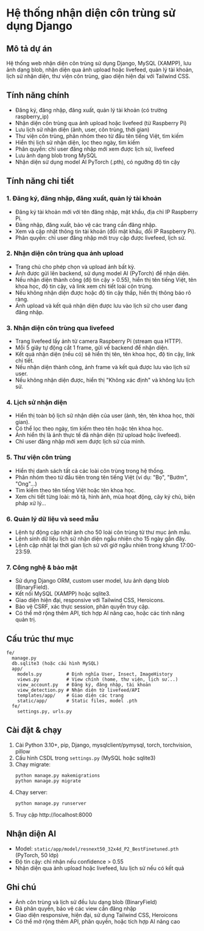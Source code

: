 # Hệ thống nhận diện côn trùng sử dụng Django

## Mô tả dự án
Hệ thống web nhận diện côn trùng sử dụng Django, MySQL (XAMPP), lưu ảnh dạng blob, nhận diện qua ảnh upload hoặc livefeed, quản lý tài khoản, lịch sử nhận diện, thư viện côn trùng, giao diện hiện đại với Tailwind CSS.

## Tính năng chính
- Đăng ký, đăng nhập, đăng xuất, quản lý tài khoản (có trường raspberry_ip)
- Nhận diện côn trùng qua ảnh upload hoặc livefeed (từ Raspberry Pi)
- Lưu lịch sử nhận diện (ảnh, user, côn trùng, thời gian)
- Thư viện côn trùng, phân nhóm theo từ đầu tên tiếng Việt, tìm kiếm
- Hiển thị lịch sử nhận diện, lọc theo ngày, tìm kiếm
- Phân quyền: chỉ user đăng nhập mới xem được lịch sử, livefeed
- Lưu ảnh dạng blob trong MySQL
- Nhận diện sử dụng model AI PyTorch (.pth), có ngưỡng độ tin cậy

## Tính năng chi tiết

### 1. Đăng ký, đăng nhập, đăng xuất, quản lý tài khoản
- Đăng ký tài khoản mới với tên đăng nhập, mật khẩu, địa chỉ IP Raspberry Pi.
- Đăng nhập, đăng xuất, bảo vệ các trang cần đăng nhập.
- Xem và cập nhật thông tin tài khoản (đổi mật khẩu, đổi IP Raspberry Pi).
- Phân quyền: chỉ user đăng nhập mới truy cập được livefeed, lịch sử.

### 2. Nhận diện côn trùng qua ảnh upload
- Trang chủ cho phép chọn và upload ảnh bất kỳ.
- Ảnh được gửi lên backend, sử dụng model AI (PyTorch) để nhận diện.
- Nếu nhận diện thành công (độ tin cậy > 0.55), hiển thị tên tiếng Việt, tên khoa học, độ tin cậy, và link xem chi tiết loài côn trùng.
- Nếu không nhận diện được hoặc độ tin cậy thấp, hiển thị thông báo rõ ràng.
- Ảnh upload và kết quả nhận diện được lưu vào lịch sử cho user đang đăng nhập.

### 3. Nhận diện côn trùng qua livefeed
- Trang livefeed lấy ảnh từ camera Raspberry Pi (stream qua HTTP).
- Mỗi 5 giây tự động cắt 1 frame, gửi về backend để nhận diện.
- Kết quả nhận diện (nếu có) sẽ hiển thị tên, tên khoa học, độ tin cậy, link chi tiết.
- Nếu nhận diện thành công, ảnh frame và kết quả được lưu vào lịch sử user.
- Nếu không nhận diện được, hiển thị "Không xác định" và không lưu lịch sử.

### 4. Lịch sử nhận diện
- Hiển thị toàn bộ lịch sử nhận diện của user (ảnh, tên, tên khoa học, thời gian).
- Có thể lọc theo ngày, tìm kiếm theo tên hoặc tên khoa học.
- Ảnh hiển thị là ảnh thực tế đã nhận diện (từ upload hoặc livefeed).
- Chỉ user đăng nhập mới xem được lịch sử của mình.

### 5. Thư viện côn trùng
- Hiển thị danh sách tất cả các loài côn trùng trong hệ thống.
- Phân nhóm theo từ đầu tiên trong tên tiếng Việt (ví dụ: "Bọ", "Bướm", "Ong"...)
- Tìm kiếm theo tên tiếng Việt hoặc tên khoa học.
- Xem chi tiết từng loài: mô tả, hình ảnh, mùa hoạt động, cây ký chủ, biện pháp xử lý...

### 6. Quản lý dữ liệu và seed mẫu
- Lệnh tự động cập nhật ảnh cho 50 loài côn trùng từ thư mục ảnh mẫu.
- Lệnh sinh dữ liệu lịch sử nhận diện ngẫu nhiên cho 15 ngày gần đây.
- Lệnh cập nhật lại thời gian lịch sử với giờ ngẫu nhiên trong khung 17:00-23:59.

### 7. Công nghệ & bảo mật
- Sử dụng Django ORM, custom user model, lưu ảnh dạng blob (BinaryField).
- Kết nối MySQL (XAMPP) hoặc sqlite3.
- Giao diện hiện đại, responsive với Tailwind CSS, Heroicons.
- Bảo vệ CSRF, xác thực session, phân quyền truy cập.
- Có thể mở rộng thêm API, tích hợp AI nâng cao, hoặc các tính năng quản trị.

## Cấu trúc thư mục
```
fe/
  manage.py
  db.sqlite3 (hoặc cấu hình MySQL)
  app/
    models.py         # Định nghĩa User, Insect, ImageHistory
    views.py          # View chính (home, thư viện, lịch sử...)
    view_account.py   # Đăng ký, đăng nhập, tài khoản
    view_detection.py # Nhận diện từ livefeed/API
    templates/app/    # Giao diện các trang
    static/app/       # Static files, model .pth
  fe/
    settings.py, urls.py
```

## Cài đặt & chạy
1. Cài Python 3.10+, pip, Django, mysqlclient/pymysql, torch, torchvision, pillow
2. Cấu hình CSDL trong `settings.py` (MySQL hoặc sqlite3)
3. Chạy migrate:
   ```
   python manage.py makemigrations
   python manage.py migrate
   ```
4. Chạy server:
   ```
   python manage.py runserver
   ```
5. Truy cập http://localhost:8000

## Nhận diện AI
- Model: `static/app/model/resnext50_32x4d_P2_BestFinetuned.pth` (PyTorch, 50 lớp)
- Độ tin cậy: chỉ nhận nếu confidence > 0.55
- Nhận diện qua ảnh upload hoặc livefeed, lưu lịch sử nếu có kết quả

## Ghi chú
- Ảnh côn trùng và lịch sử đều lưu dạng blob (BinaryField)
- Đã phân quyền, bảo vệ các view cần đăng nhập
- Giao diện responsive, hiện đại, sử dụng Tailwind CSS, Heroicons
- Có thể mở rộng thêm API, phân quyền, hoặc tích hợp AI nâng cao

